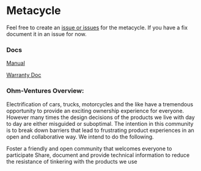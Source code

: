 # Metacycle

Feel free to create an [issue or issues](https://github.com/Ohm-Ventures/Metacycle/issues) for the metacycle. If you have a fix document it in an issue for now.

### Docs
[Manual](https://github.com/Ohm-Ventures/Metacycle/blob/main/Manuals/SONDORS_Metacycle_Manual.pdf)

[Warranty Doc](https://github.com/Ohm-Ventures/Metacycle/blob/main/Manuals/Metacycle_Warranty.pdf)

### Ohm-Ventures Overview:

Electrification of cars, trucks, motorcycles and the like have a tremendous opportunity to provide an exciting ownership experience for everyone. However many times the design decisions of the products we live with day to day are either misguided or suboptimal. The intention in this community is to break down barriers that lead to frustrating product experiences in an open and collaborative way. We intend to do the following.

Foster a friendly and open community that welcomes everyone to participate
Share, document and provide technical information to reduce the resistance of tinkering with the products we use
